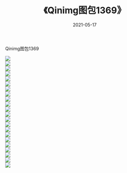 ﻿---
layout: post
title:  《Qinimg图包1369》
date:   2021-05-17
img: http://imgx.orgx.ga/Qinimg图包/Qinimg图包1369/000.jpg
categories: [美女, 清纯, 唯美]
---

Qinimg图包1369

 ![](http://imgx.orgx.ga/Qinimg图包/Qinimg图包1369/001.jpg) <br>![](http://imgx.orgx.ga/Qinimg图包/Qinimg图包1369/002.jpg) <br>![](http://imgx.orgx.ga/Qinimg图包/Qinimg图包1369/003.jpg) <br>![](http://imgx.orgx.ga/Qinimg图包/Qinimg图包1369/004.jpg) <br>![](http://imgx.orgx.ga/Qinimg图包/Qinimg图包1369/005.jpg) <br>![](http://imgx.orgx.ga/Qinimg图包/Qinimg图包1369/006.jpg) <br>![](http://imgx.orgx.ga/Qinimg图包/Qinimg图包1369/007.jpg) <br>![](http://imgx.orgx.ga/Qinimg图包/Qinimg图包1369/008.jpg) <br>![](http://imgx.orgx.ga/Qinimg图包/Qinimg图包1369/009.jpg) <br>![](http://imgx.orgx.ga/Qinimg图包/Qinimg图包1369/010.jpg) <br>![](http://imgx.orgx.ga/Qinimg图包/Qinimg图包1369/011.jpg) <br>![](http://imgx.orgx.ga/Qinimg图包/Qinimg图包1369/012.jpg) <br>![](http://imgx.orgx.ga/Qinimg图包/Qinimg图包1369/013.jpg) <br>![](http://imgx.orgx.ga/Qinimg图包/Qinimg图包1369/014.jpg) <br>![](http://imgx.orgx.ga/Qinimg图包/Qinimg图包1369/015.jpg) <br>![](http://imgx.orgx.ga/Qinimg图包/Qinimg图包1369/016.jpg) <br>![](http://imgx.orgx.ga/Qinimg图包/Qinimg图包1369/017.jpg) <br>![](http://imgx.orgx.ga/Qinimg图包/Qinimg图包1369/018.jpg) <br>![](http://imgx.orgx.ga/Qinimg图包/Qinimg图包1369/019.jpg) <br>![](http://imgx.orgx.ga/Qinimg图包/Qinimg图包1369/020.jpg) <br>![](http://imgx.orgx.ga/Qinimg图包/Qinimg图包1369/021.jpg) <br>![](http://imgx.orgx.ga/Qinimg图包/Qinimg图包1369/022.jpg) <br>